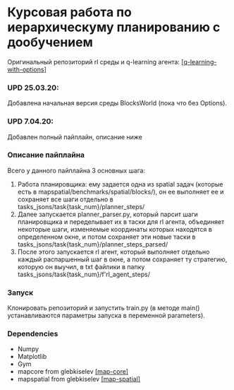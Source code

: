 # Курсовая работа по иерархическуму планированию с дообучением
Оригинальный репозиторий rl среды и q-learning агента: [[q-learning-with-options]](https://github.com/s-mawjee/q-learning-with-options)

### UPD 25.03.20:
Добавлена начальная версия среды BlocksWorld (пока что без Options).
### UPD 7.04.20:
Добавлен полный пайплайн, описание ниже

### Описание пайплайна
Всего у данного пайплайна 3 основных шага:
1. Работа планировщика: ему задается одна из spatial задач (которые есть в mapspatial/benchmarks/spatial/blocks/), он ее выполняет ее и сохраняет все шаги отдельно в tasks_jsons/task{task_num}/planner_steps/
2. Далее запускается planner_parser.py, который парсит шаги планировщика и переделывает их в таски для rl агента, объединяет некоторые шаги, изменяемые координаты которых находятся в определенном окне, и потом сохраняет эти новые таски в tasks_jsons/task{task_num}/planner_steps_parsed/
3. После этого запускается rl агент, который выполняет отдельно каждый распаршенный шаг в окне, а потом сохраняет ту стратегию, которую он выучил, в txt файлики в папку tasks_jsons/task{task_num}/f'rl_agent_steps/

### Запуск
Клонировать репозиторий и запустить train.py (в методе main() устанавливаются параметры запуска в переменной parameters).

### Dependencies
- Numpy
- Matplotlib
- Gym
- mapcore from glebkiselev [[map-core]](https://github.com/glebkiselev/map-core)
- mapspatial from glebkiselev [[map-spatial]](https://github.com/glebkiselev/map-spatial)
